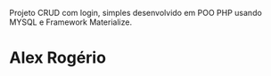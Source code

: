 Projeto CRUD com login, simples desenvolvido em POO PHP usando MYSQL e Framework Materialize.


# Alex Rogério 
